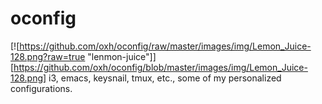 # oconfig
[![https://github.com/oxh/oconfig/raw/master/images/img/Lemon_Juice-128.png?raw=true "lenmon-juice"]][https://github.com/oxh/oconfig/blob/master/images/img/Lemon_Juice-128.png]
i3, emacs, keysnail, tmux, etc., some of my personalized configurations. 
